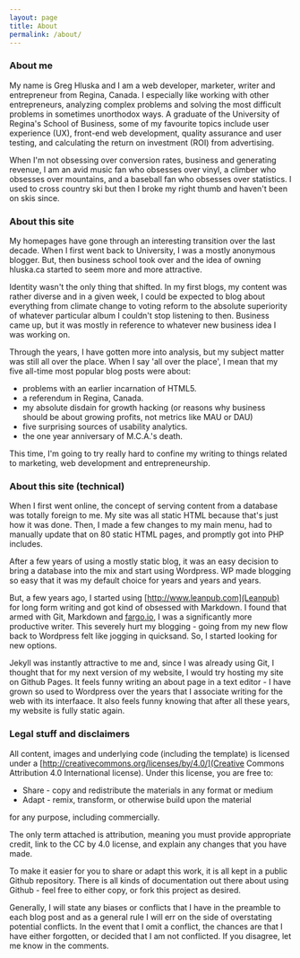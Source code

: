 ```yaml
---
layout: page
title: About
permalink: /about/
---
```


### About me

My name is Greg Hluska and I am a web developer, marketer, writer and entrepreneur from Regina, Canada. I especially like working with other entrepreneurs, analyzing complex problems and solving the most difficult problems in sometimes unorthodox ways. A graduate of the University of Regina's School of Business, some of my favourite topics include user experience (UX), front-end web development, quality assurance and user testing, and calculating the return on investment (ROI) from advertising.

When I'm not obsessing over conversion rates, business and generating revenue, I am an avid music fan who obsesses over vinyl, a climber who obsesses over mountains, and a baseball fan who obsesses over statistics. I used to cross country ski but then I broke my right thumb and haven't been on skis since.

### About this site

My homepages have gone through an interesting transition over the last decade. When I first went back to University, I was a mostly anonymous blogger. But, then business school took over and the idea of owning hluska.ca started to seem more and more attractive.

Identity wasn't the only thing that shifted. In my first blogs, my content was rather diverse and in a given week, I could be expected to blog about everything from climate change to voting reform to the absolute  superiority of whatever particular album I couldn't stop listening to then. Business came up, but it was mostly in reference to whatever new business idea I was working on.

Through the years, I have gotten more into analysis, but my subject matter was still all over the place. When I say 'all over the place', I mean that my five all-time most popular blog posts were about:

- problems with an earlier incarnation of HTML5.
- a referendum in Regina, Canada.
- my absolute disdain for growth hacking (or reasons why business should be about growing profits, not metrics like MAU or DAU)
- five surprising sources of usability analytics.
- the one year anniversary of M.C.A.'s death.

This time, I'm going to try really hard to confine my writing to things related to marketing, web development and entrepreneurship.

### About this site (technical)

When I first went online, the concept of serving content from a database was totally foreign to me. My site was all static HTML because that's just how it was done. Then, I made a few changes to my main menu, had to manually update that on 80 static HTML pages, and promptly got into PHP includes.

After a few years of using a mostly static blog, it was an easy decision to bring a database into the mix and start using Wordpress. WP made blogging so easy that it was my default choice for years and years and years.

But, a few years ago, I started using [http://www.leanpub.com](Leanpub) for long form writing and got kind of obsessed with Markdown. I found that armed with Git, Markdown and [fargo.io](Fargo.io), I was a significantly more productive writer. This severely hurt my blogging - going from my new flow back to Wordpress felt like jogging in quicksand. So, I started looking for new options.

Jekyll was instantly attractive to me and, since I was already using Git, I thought that for my next version of my website, I would try hosting my site on Github Pages. It feels funny writing an about page in a text editor - I have grown so used to Wordpress over the years that I associate writing for the web with its interfaace. It also feels funny knowing that after all these years, my website is fully static again.

### Legal stuff and disclaimers

All content, images and underlying code (including the template) is licensed under a [http://creativecommons.org/licenses/by/4.0/](Creative Commons Attribution 4.0 International license). Under this license, you are free to:

* Share - copy and redistribute the materials in any format or medium
* Adapt - remix, transform, or otherwise build upon the material

for any purpose, including commercially.

The only term attached is attribution, meaning you must provide appropriate credit, link to the CC by 4.0 license, and explain any changes that you have made.

To make it easier for you to share or adapt this work, it is all kept in a public Github repository. There is all kinds of documentation out there about using Github - feel free to either copy, or fork this project as desired.

Generally, I will state any biases or conflicts that I have in the preamble to each blog post and as a general rule I will err on the side of overstating potential conflicts. In the event that I omit a conflict, the chances are that I have either forgotten, or decided that I am not conflicted. If you disagree, let me know in the comments.
